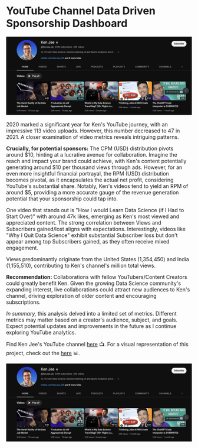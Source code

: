 # YouTube Channel Data Driven Sponsorship Dashboard

![pict](Picture/Youtube_Channel.png)

2020 marked a significant year for Ken's YouTube journey, with an impressive 113 video uploads. However, this number decreased to 47 in 2021. A closer examination of video metrics reveals intriguing patterns.

**Crucially, for potential sponsors:** The CPM (USD) distribution pivots around $10, hinting at a lucrative avenue for collaboration. Imagine the reach and impact your brand could achieve, with Ken's content potentially generating around $10 per thousand views through ads. However, for an even more insightful financial portrayal, the RPM (USD) distribution becomes pivotal, as it encapsulates the actual net profit, considering YouTube's substantial share. Notably, Ken's videos tend to yield an RPM of around $5, providing a more accurate gauge of the revenue generation potential that your sponsorship could tap into.

One video that stands out is "How I would Learn Data Science (if I Had to Start Over)" with around 47k likes, emerging as Ken's most viewed and appreciated content. The strong correlation between Views and Subscribers gained/lost aligns with expectations. Interestingly, videos like "Why I Quit Data Science" exhibit substantial Subscriber loss but don't appear among top Subscribers gained, as they often receive mixed engagement.

Views predominantly originate from the United States (1,354,450) and India (1,155,510), contributing to Ken's channel's million total views.

**Recommendation:** Collaborations with fellow YouTubers/Content Creators could greatly benefit Ken. Given the growing Data Science community's expanding interest, live collaborations could attract new audiences to Ken's channel, driving exploration of older content and encouraging subscriptions.

*In summary,* this analysis delved into a limited set of metrics. Different metrics may matter based on a creator's audience, subject, and goals. Expect potential updates and improvements in the future as I continue exploring YouTube analytics.


Find Ken Jee's YouTube channel [here](https://www.youtube.com/channel/UCiT9RITQ9PW6BhXK0y2jaeg) 📺. For a visual representation of this project, check out the [here](https://www.youtube.com/channel/UCiT9RITQ9PW6BhXK0y2jaeg](https://lookerstudio.google.com/reporting/20a5d1ed-a5dc-4fac-8b77-44da035979a3)https://lookerstudio.google.com/reporting/20a5d1ed-a5dc-4fac-8b77-44da035979a3) 📊.

![pict](Picture/Youtube_Channel.png)
